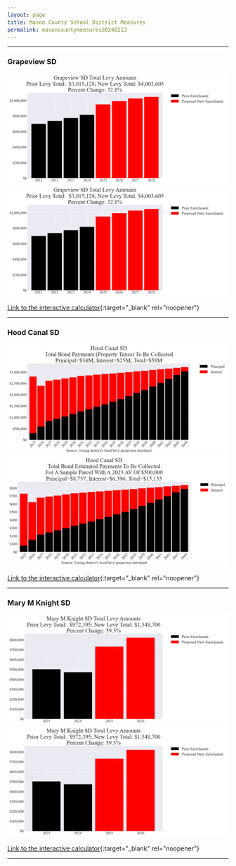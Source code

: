 ```yaml
---
layout: page
title: Mason County School District Measures
permalink: masoncountymeasures20240213
---
```


___

### Grapeview SD

![Grapeview SD enrichment levy totals chart](pagesManual/LeviesReport/20240213/GrapeviewEnrichment.png "Grapeview SD enrichment levy totals chart")
![Grapeview SD enrichment levy example parcel chart](pagesManual/LeviesReport/20240213/GrapeviewEnrichment.png "Grapeview SD enrichment  example parcel chart")

[Link to the interactive calculator](calculator_grapeview_enrichment_20240213_enhanced){:target="_blank" rel="noopener"}

___

### Hood Canal SD

![Hood Canal SD bond totals chart](pagesManual/LeviesReport/20240213/HoodCanal.png "Hood Canal SD bond totals chart")
![Hood Canal SD bond example parcel chart](pagesManual/LeviesReport/20240213/HoodCanalParcel.png "Hood Canal SD bond example parcel chart")

[Link to the interactive calculator](calculator_hood_canal_20240213_enhanced){:target="_blank" rel="noopener"}

___

### Mary M Knight SD

![Mary M Knight SD enrichment levy totals chart](pagesManual/LeviesReport/20240213/MaryMKnightEnrichment.png "Mary M Knight SD enrichment levy totals chart")
![Mary M Knight SD enrichment levy example parcel chart](pagesManual/LeviesReport/20240213/MaryMKnightEnrichment.png "Mary M Knight SD enrichment  example parcel chart")

[Link to the interactive calculator](calculator_mary_m_knight_enrichment_20240213_enhanced){:target="_blank" rel="noopener"}

___

